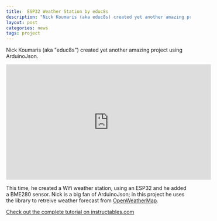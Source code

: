 ```yaml
---
title:  ESP32 Weather Station by educ8s
description: "Nick Koumaris (aka educ8s) created yet another amazing project using ArduinoJson."
layout: post
categories: news
tags: project
---
```


Nick Koumaris (aka "educ8s") created yet another amazing project using ArduinoJson.

<iframe width="560" height="315" src="https://www.youtube.com/embed/eI-4_QyVenw" frameborder="0" gesture="media" allow="encrypted-media" allowfullscreen></iframe>

This time, he created a Wifi weather station, using an ESP32 and he added a BME280 sensor.
Nick is a big fan of ArduinoJson; in this project he uses the library to retreive weather forecast from [OpenWeatherMap](https://openweathermap.org/).

[Check out the complete tutorial on instructables.com](https://www.instructables.com/id/ESP32-WiFi-Weather-Station-With-a-BME280-Sensor/)
